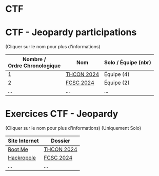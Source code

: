 # CTF


# CTF - Jeopardy participations
(Cliquer sur le nom pour plus d'informations)

| Nombre / <br/>Ordre Chronologique | Nom                      | Solo / Équipe (nbr) |
|-----------------------------------|--------------------------|---------------------|
| 1                                 | [THCON 2024](THCON_2024) | Équipe (4)          |
| 2                                 | [FCSC 2024](FCSC_2024)   | Équipe (2)          |
| ...                               | ...                      | ...                 |

# Exercices CTF - Jeopardy
(Cliquer sur le nom pour plus d'informations)
(Uniquement Solo)

| Site Internet  | Dossier                  |
|----------------|--------------------------|
| [Root Me](https://www.root-me.org/)    | [THCON 2024](THCON_2024) |
| [Hackropole](https://hackropole.fr/fr/) | [FCSC 2024](FCSC_2024)   |
| ...            | ...                      |